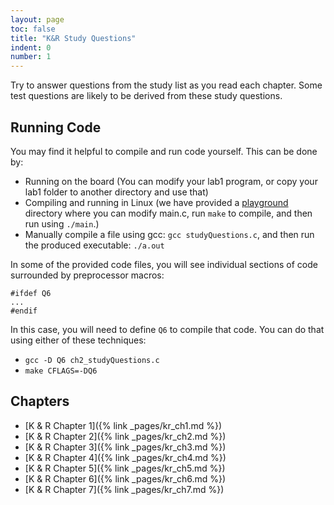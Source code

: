 ```yaml
---
layout: page
toc: false
title: "K&R Study Questions"
indent: 0
number: 1
---
```



Try to answer questions from the study list as you read each chapter. Some test questions are likely to be derived from these study questions. 


## Running Code
You may find it helpful to compile and run code yourself.  This can be done by:
  * Running on the board (You can modify your lab1 program, or copy your lab1 folder to another directory and use that)
  * Compiling and running in Linux (we have provided a [playground](https://github.com/byu-cpe/ecen330_student/tree/main/playground) directory where you can modify main.c, run `make` to compile, and then run using `./main`.)
  * Manually compile a file using gcc: `gcc studyQuestions.c`, and then run the produced executable: `./a.out`

In some of the provided code files, you will see individual sections of code surrounded by preprocessor macros:
```
#ifdef Q6
...
#endif
```

In this case, you will need to define `Q6` to compile that code.  You can do that using either of these techniques:
  * `gcc -D Q6 ch2_studyQuestions.c`
  * `make CFLAGS=-DQ6`

## Chapters
* [K & R Chapter 1]({% link _pages/kr_ch1.md %})
* [K & R Chapter 2]({% link _pages/kr_ch2.md %})
* [K & R Chapter 3]({% link _pages/kr_ch3.md %})
* [K & R Chapter 4]({% link _pages/kr_ch4.md %})
* [K & R Chapter 5]({% link _pages/kr_ch5.md %})
* [K & R Chapter 6]({% link _pages/kr_ch6.md %})
* [K & R Chapter 7]({% link _pages/kr_ch7.md %})

